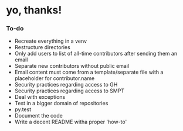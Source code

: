 # yo, thanks!

### To-do
- Recreate everything in a venv
- Restructure directories
- Only add users to list of all-time contributors after sending them an email
- Separate new contributors without public email
- Email content must come from a template/separate file with a placeholder for contributor.name
- Security practices regarding access to GH
- Security practices regarding access to SMPT
- Deal with exceptions
- Test in a bigger domain of repositories
- py.test
- Document the code
- Write a decent README witha  proper 'how-to'
